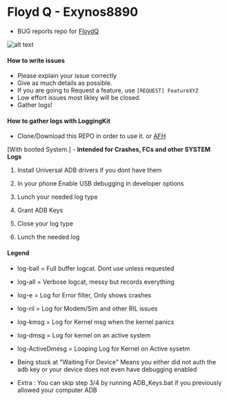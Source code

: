 # Floyd Q - Exynos8890
* BUG reports repo for [FloydQ](https://bit.ly/3cEpe0N)

![alt text](https://img.xda-cdn.com/cldaHm1TJoKn59LmNlV7fnkohwI=/https%3A%2F%2Fi.ibb.co%2FSssNGFz%2Ffinal-banner.png)

#### How to write issues

* Please explain your issue correctly
* Give as much details as possible.
* If you are going to Request a feature, use `[REQUEST] FeatureXYZ`
* Low effort issues most likley will be closed.
* Gather logs!

#### How to gather logs with LoggingKit

* Clone/Download this REPO in order to use it. or [AFH](https://bit.ly/3anwSuW)

[With booted System.] - **Intended for Crashes, FCs and other SYSTEM Logs**

1) Install Universal ADB drivers if you dont have them

2) In your phone Enable USB debugging in developer options

3) Lunch your needed log type

4) Grant ADB Keys

5) Close your log type

6) Lunch the needed log

#### Legend

* log-ball			= Full buffer logcat. Dont use unless requested
* log-all 			= Verbose logcat, messy but records everything
* log-e 			= Log for Error filter, Only shows crashes
* log-ril 			= Log for Modem/Sim and other RIL issues
* log-kmsg			= Log for Kernel msg when the kernel panics
* log-dmsg			= Log for kernel on an active system
* log-ActiveDmesg 	= Looping Log for Kernel on Active sysetm

* Being stuck at "Waiting For Device" Means you either did not auth the adb key or your device does not even have debugging enabled

* Extra : You can skip step 3/4 by running ADB_Keys.bat if you previously allowed your computer ADB